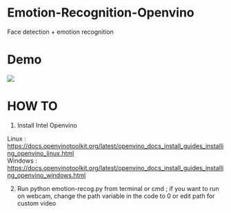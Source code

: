 # Emotion-Recognition-Openvino
Face detection  + emotion recognition

# Demo 
![](emotion.gif)

# HOW TO
1. Install Intel Openvino  

  Linux : https://docs.openvinotoolkit.org/latest/openvino_docs_install_guides_installing_openvino_linux.html  
  Windows : https://docs.openvinotoolkit.org/latest/openvino_docs_install_guides_installing_openvino_windows.html

2. Run python emotion-recog.py from terminal or cmd ; if you want to run on webcam, change the path variable in the code to 0 or edit path for custom video

